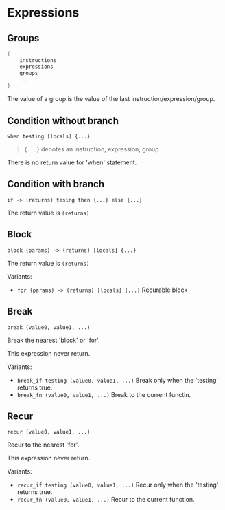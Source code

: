 # Expressions

## Groups

```rust
{
    instructions
    expressions
    groups
    ...
}
```

The value of a group is the value of the last instruction/expression/group.

## Condition without branch

`when testing [locals] {...}`

> `{...}` denotes an instruction, expression, group

There is no return value for 'when' statement.

## Condition with branch

`if -> (returns) tesing then {...} else {...}`

The return value is `(returns)`

## Block

`block (params) -> (returns) [locals] {...}`

The return value is `(returns)`

Variants:

- `for (params) -> (returns) [locals] {...}`
  Recurable block

## Break

`break (value0, value1, ...)`

Break the nearest 'block' or 'for'.

This expression never return.

Variants:

- `break_if testing (value0, value1, ...)`
  Break only when the 'testing' returns true.
- `break_fn (value0, value1, ...)`
  Break to the current functin.

## Recur

`recur (value0, value1, ...)`

Recur to the nearest 'for'.

This expression never return.

Variants:

- `recur_if testing (value0, value1, ...)`
  Recur only when the 'testing' returns true.
- `recur_fn (value0, value1, ...)`
  Recur to the current function.
